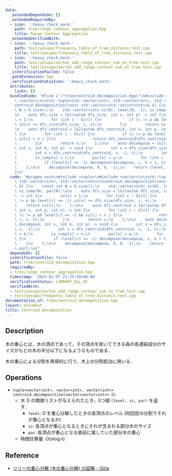 ```yaml
---
data:
  _extendedDependsOn: []
  _extendedRequiredBy:
  - icon: ':heavy_check_mark:'
    path: tree/range_contour_aggregation.hpp
    title: Range Contour Aggregation
  _extendedVerifiedWith:
  - icon: ':heavy_check_mark:'
    path: test/yosupo/frequency_table_of_tree_distance.test.cpp
    title: test/yosupo/frequency_table_of_tree_distance.test.cpp
  - icon: ':heavy_check_mark:'
    path: test/yosupo/vertex_add_range_contour_sum_on_tree.test.cpp
    title: test/yosupo/vertex_add_range_contour_sum_on_tree.test.cpp
  _isVerificationFailed: false
  _pathExtension: hpp
  _verificationStatusIcon: ':heavy_check_mark:'
  attributes:
    links: []
  bundledCode: "#line 2 \"tree/centroid_decomposition.hpp\"\n#include <tuple>\n#include\
    \ <vector>\n\nstd::tuple<std::vector<int>, std::vector<int>, std::vector<int>>\n\
    centroid_decomposition(const std::vector<std::vector<int>>& G) {\n    const int\
    \ N = G.size();\n    std::vector<int> sz(N), level(N, -1), sz_comp(N), par(N);\n\
    \n    auto dfs_size = [&](auto& dfs_size, int v, int p) -> int {\n        sz[v]\
    \ = 1;\n        for (int c : G[v]) {\n            if (c != p && level[c] == -1)\
    \ sz[v] += dfs_size(dfs_size, c, v);\n        }\n        return sz[v];\n    };\n\
    \n    auto dfs_centroid = [&](auto& dfs_centroid, int v, int p, int n) -> int\
    \ {\n        for (int c : G[v]) {\n            if (c != p && level[c] == -1 &&\
    \ sz[c] > n / 2)\n                return dfs_centroid(dfs_centroid, c, v, n);\n\
    \        }\n        return v;\n    };\n\n    auto decompose = [&](auto& decompose,\
    \ int v, int k, int p) -> void {\n        int n = dfs_size(dfs_size, v, -1);\n\
    \        int s = dfs_centroid(dfs_centroid, v, -1, n);\n        level[s] = k;\n\
    \        sz_comp[s] = n;\n        par[s] = p;\n        for (int c : G[s]) {\n\
    \            if (level[c] == -1) decompose(decompose, c, k + 1, s);\n        }\n\
    \    };\n\n    decompose(decompose, 0, 0, -1);\n    return {level, sz_comp, par};\n\
    }\n"
  code: "#pragma once\n#include <tuple>\n#include <vector>\n\nstd::tuple<std::vector<int>,\
    \ std::vector<int>, std::vector<int>>\ncentroid_decomposition(const std::vector<std::vector<int>>&\
    \ G) {\n    const int N = G.size();\n    std::vector<int> sz(N), level(N, -1),\
    \ sz_comp(N), par(N);\n\n    auto dfs_size = [&](auto& dfs_size, int v, int p)\
    \ -> int {\n        sz[v] = 1;\n        for (int c : G[v]) {\n            if (c\
    \ != p && level[c] == -1) sz[v] += dfs_size(dfs_size, c, v);\n        }\n    \
    \    return sz[v];\n    };\n\n    auto dfs_centroid = [&](auto& dfs_centroid,\
    \ int v, int p, int n) -> int {\n        for (int c : G[v]) {\n            if\
    \ (c != p && level[c] == -1 && sz[c] > n / 2)\n                return dfs_centroid(dfs_centroid,\
    \ c, v, n);\n        }\n        return v;\n    };\n\n    auto decompose = [&](auto&\
    \ decompose, int v, int k, int p) -> void {\n        int n = dfs_size(dfs_size,\
    \ v, -1);\n        int s = dfs_centroid(dfs_centroid, v, -1, n);\n        level[s]\
    \ = k;\n        sz_comp[s] = n;\n        par[s] = p;\n        for (int c : G[s])\
    \ {\n            if (level[c] == -1) decompose(decompose, c, k + 1, s);\n    \
    \    }\n    };\n\n    decompose(decompose, 0, 0, -1);\n    return {level, sz_comp,\
    \ par};\n}"
  dependsOn: []
  isVerificationFile: false
  path: tree/centroid_decomposition.hpp
  requiredBy:
  - tree/range_contour_aggregation.hpp
  timestamp: '2024-01-07 23:25:49+09:00'
  verificationStatus: LIBRARY_ALL_AC
  verifiedWith:
  - test/yosupo/vertex_add_range_contour_sum_on_tree.test.cpp
  - test/yosupo/frequency_table_of_tree_distance.test.cpp
documentation_of: tree/centroid_decomposition.hpp
layout: document
title: Centroid Decomposition
---
```


## Description

木の重心とは，木の頂点であって，その頂点を除いてできる森の各連結成分のサイズがもとの木の半分以下になるようなものである．

木の重心による分割を再帰的に行う．木上の分割統治に用いる．

## Operations

- `tuple<vector<int>, vector<int>, vector<int>> centroid_decomposition(vector<vector<int>> G)`
  - 木 $G$ の隣接リストが与えられたとき，3つ組 `(level, sz, par)` を返す．
    - `level`: $G$ を重心分解したときの各頂点のレベル (何回目の分割でそれが重心となるか)
    - `sz`: 各頂点が重心となるときにそれが含まれる部分木のサイズ
    - `par`: 各頂点が重心となる直前に属していた部分木の重心
  - 時間計算量: $O(n\log n)$

## Reference

- [ツリーの重心分解 (木の重心分解) の図解 - Qiita](https://qiita.com/drken/items/4b4c3f1824339b090202)
